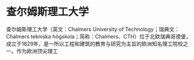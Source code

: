 # 查尔姆斯理工大学

查尔姆斯理工大学（英文：Chalmers University of Technology；瑞典文：Chalmers tekniska högskola；简称：Chalmers、CTH）位于北欧瑞典哥德堡，成立于1829年，是一所以工程和建筑的教育与研究为主旨的欧洲知名理工院校之一。作为欧洲顶尖理工